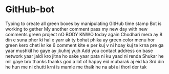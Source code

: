 # GitHub-bot
Typing to create all green boxes by manipulating GitHub time stamp
Bot is working to gether
My another comment pass
my new day with new comments
green project
nO BODY KNWO
today again
Chodhari
mera ay 8 din e suna pher ki hal e
yarr ak ty bohat phika ay green color
menu hor green kero cheti kr ke 
6 comment kite e per kuj v ni hoay 
kuj te krna pre ga yaar mushkil ho gaye ay
jkuhnj yujh 
Add you contact address on base network yaar 
jaldi kro jitna ho sake
yaar pata ni ku yaad ni renda
Shukar he mil gaye bro thanks 
thanks god a lot of
happy eid mubarak
aj eid ka 3rd din he
hun me ni chutti krni is mamle me thaik he na
abi ai thori der tak

